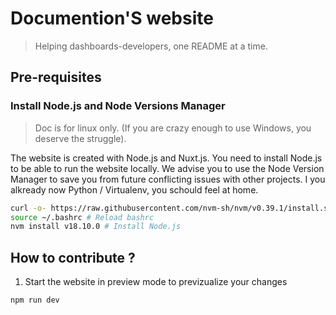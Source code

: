 # Documention'S website
> Helping dashboards-developers, one README at a time.

## Pre-requisites

### Install Node.js and Node Versions Manager
> Doc is for linux only. (If you are crazy enough to use Windows, you deserve the struggle).

The website is created with Node.js and Nuxt.js. You need to install Node.js to be able to run the website locally. We advise you to use the Node Version Manager to save you from future conflicting issues with other projects. I you alkready now Python / Virtualenv, you schould feel at home.

```bash
curl -o- https://raw.githubusercontent.com/nvm-sh/nvm/v0.39.1/install.sh | bash # Install NVM
source ~/.bashrc # Reload bashrc
nvm install v18.10.0 # Install Node.js
```

## How to contribute ?

1. Start the website in preview mode to previzualize your changes

```bash
npm run dev
```